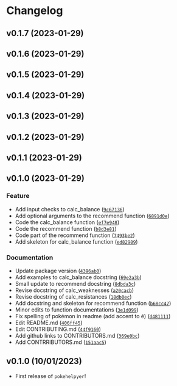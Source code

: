 # Changelog

<!--next-version-placeholder-->

## v0.1.7 (2023-01-29)


## v0.1.6 (2023-01-29)


## v0.1.5 (2023-01-29)


## v0.1.4 (2023-01-29)


## v0.1.3 (2023-01-29)


## v0.1.2 (2023-01-29)


## v0.1.1 (2023-01-29)


## v0.1.0 (2023-01-29)
### Feature
* Add input checks to calc_balance ([`9c67136`](https://github.com/UBC-MDS/pokehelpyer/commit/9c67136e69745b5d600b0ecdd299560fbaacc089))
* Add optional arguments to the recommend function ([`6891d0e`](https://github.com/UBC-MDS/pokehelpyer/commit/6891d0e089fda348469dc98ccab7999e7194fe95))
* Code the calc_balance function ([`ef7e948`](https://github.com/UBC-MDS/pokehelpyer/commit/ef7e9487b42642b028f49610353e6efc43563e33))
* Code the recommend function ([`b8d3e81`](https://github.com/UBC-MDS/pokehelpyer/commit/b8d3e81a47e095b123202bd6c68ac9c185f00cc0))
* Code part of the recommend function ([`7493be2`](https://github.com/UBC-MDS/pokehelpyer/commit/7493be205d5b4508f545b07270ba2ca65a5964bd))
* Add skeleton for calc_balance function ([`ed82989`](https://github.com/UBC-MDS/pokehelpyer/commit/ed82989cf7dce820107f082db52892d43581b1fc))

### Documentation
* Update package version ([`4396ab0`](https://github.com/UBC-MDS/pokehelpyer/commit/4396ab0513c6385a811f46bbf154ccff125d89d1))
* Add examples to calc_balance docstring ([`69e2a3b`](https://github.com/UBC-MDS/pokehelpyer/commit/69e2a3b4ed7dc92ce4df9fba97ee1b16a7d89942))
* Small update to recommend docstring ([`8dbda3c`](https://github.com/UBC-MDS/pokehelpyer/commit/8dbda3c229534fdef7ab43f6a2ac3feb5f72454b))
* Revise docstring of calc_weaknesses ([`a20cacb`](https://github.com/UBC-MDS/pokehelpyer/commit/a20cacb24a3e744cc30784c84081e91649676ef7))
* Revise docstring of calc_resistances ([`18db0ec`](https://github.com/UBC-MDS/pokehelpyer/commit/18db0ecf6029cda332644e32dac5272e7e4d6e67))
* Add docstring and skeleton for recommend function ([`b68cc47`](https://github.com/UBC-MDS/pokehelpyer/commit/b68cc47cc3349f0f566ebb60e4e236f54231becd))
* Minor edits to function documentations ([`3e1d099`](https://github.com/UBC-MDS/pokehelpyer/commit/3e1d099b52d703846b67e8c87d0a5fa3b7722d3d))
* Fix spelling of pokémon in readme (add accent to é) ([`d481111`](https://github.com/UBC-MDS/pokehelpyer/commit/d481111f337c83466d5243a94586bdda8a57785d))
* Edit README.md ([`406ff45`](https://github.com/UBC-MDS/pokehelpyer/commit/406ff4581c29d1a2e99e6403c9524b18ab8f0a3f))
* Edit CONTRIBUTING.md ([`44f9160`](https://github.com/UBC-MDS/pokehelpyer/commit/44f91609fab3279179e43a10761dea6fe9cf567f))
* Add github links to CONTRIBUTORS.md ([`369e0bc`](https://github.com/UBC-MDS/pokehelpyer/commit/369e0bcf1bc7057129fa3d70dd1f8ae0cd0ba930))
* Add CONTRRIBUTORS.md ([`151aac5`](https://github.com/UBC-MDS/pokehelpyer/commit/151aac5defff54808f671607988b246f1e1eaa4c))

## v0.1.0 (10/01/2023)

- First release of `pokehelpyer`!